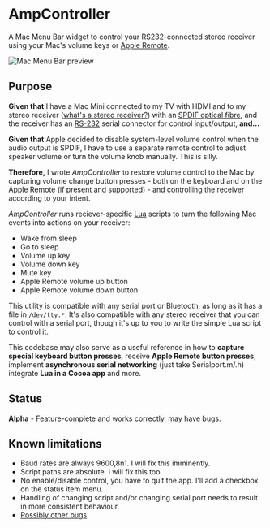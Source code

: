AmpController
=============

A Mac Menu Bar widget to control your RS232-connected stereo receiver using your Mac's volume keys or [Apple Remote](https://en.wikipedia.org/wiki/Apple_remote).

![Mac Menu Bar preview](../master/Docs/menubar.png?raw=true)

## Purpose
**Given that** I have a Mac Mini connected to my TV with HDMI and to my stereo receiver ([what's a stereo receiver?](https://en.wikipedia.org/wiki/File:HK_AVR_245.jpg)) with an [SPDIF optical fibre](https://en.wikipedia.org/wiki/SPDIF), and the receiver has an [RS-232](https://en.wikipedia.org/wiki/RS-232)
serial connector for control input/output, **and...**

**Given that** Apple decided to disable system-level volume control when the audio output is SPDIF, I have to use a separate remote control to adjust speaker volume or turn the volume knob manually.  This is silly.

**Therefore,** I wrote *AmpController* to restore volume control to the Mac by capturing volume change button presses - both on the
keyboard and on the Apple Remote (if present and supported) - and controlling the receiver according to your intent.

*AmpController* runs reciever-specific [Lua](http://lua.org) scripts to turn the following Mac events into actions on your receiver:

* Wake from sleep
* Go to sleep
* Volume up key
* Volume down key
* Mute key
* Apple Remote volume up button
* Apple Remote volume down button

This utility is compatible with any serial port or Bluetooth, as long as it has a file in `/dev/tty.*`.  It's also compatible with
any stereo receiver that you can control with a serial port, though it's up to you to write the simple Lua script to control it.

This codebase may also serve as a useful reference in how to **capture special keyboard button presses**, receive **Apple Remote button presses**,
implement **asynchronous serial networking** (just take Serialport.m/.h) integrate **Lua in a Cocoa app** and more.

## Status
**Alpha** - Feature-complete and works correctly, may have bugs.

## Known limitations
* Baud rates are always 9600,8n1.  I will fix this imminently.
* Script paths are absolute. I will fix this too.
* No enable/disable control, you have to quit the app. I'll add a checkbox on the status item menu.
* Handling of changing script and/or changing serial port needs to result in more consistent behaviour.
* [Possibly other bugs](../../issues)
